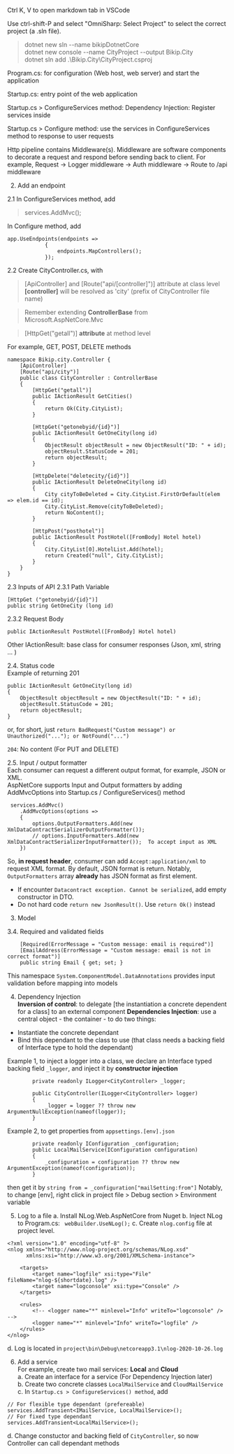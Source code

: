 Ctrl K, V to open markdown tab in VSCode

Use ctrl-shift-P and select "OmniSharp: Select Project" to select the correct project (a .sln file).


>dotnet new sln --name bikipDotnetCore  
dotnet new console --name CityProject --output Bikip.City    
dotnet sln add .\Bikip.City\CityProject.csproj

Program.cs: for configuration (Web host, web server) and start the application

Startup.cs: entry point of the web application

Startup.cs > ConfigureServices method: Dependency Injection: Register services inside 

Startup.cs > Configure method: use the services in ConfigureServices method to response to user requests

Http pipeline contains Middleware(s). Middleware are software components to decorate a request and respond before sending back to client. For example,
    Request -> Logger middleware -> Auth middleware -> Route to /api middleware

2) Add an endpoint   

2.1 In ConfigureServices method, add
> services.AddMvc();

In Configure method, add
```
app.UseEndpoints(endpoints =>
            {
                endpoints.MapControllers();
            });
```
2.2 Create CityController.cs, with 
> [ApiController] and [Route("api/[controller]")] attribute at class level  
<b>[controller]</b> will be resolved as 'city' (prefix of CityController file name)

> Remember extending <b>ControllerBase</b> from Microsoft.AspNetCore.Mvc

> [HttpGet("getall")] <b>attribute</b> at method level

For example, GET, POST, DELETE methods
```
namespace Bikip.city.Controller {
    [ApiController]
    [Route("api/city")]
    public class CityController : ControllerBase 
    {
        [HttpGet("getall")]
        public IActionResult GetCities()
        {
            return Ok(City.CityList);
        }

        [HttpGet("getonebyid/{id}")]
        public IActionResult GetOneCity(long id)
        {
            ObjectResult objectResult = new ObjectResult("ID: " + id);
            objectResult.StatusCode = 201;
            return objectResult;
        }

        [HttpDelete("deletecity/{id}")]
        public IActionResult DeleteOneCity(long id)
        {
            City cityToBeDeleted = City.CityList.FirstOrDefault(elem => elem.id == id);
            City.CityList.Remove(cityToBeDeleted);
            return NoContent();
        }    

        [HttpPost("posthotel")]
        public IActionResult PostHotel([FromBody] Hotel hotel)
        {
            City.CityList[0].HotelList.Add(hotel);
            return Created("null", City.CityList);
        }
    }
}
```
2.3 Inputs of API 
2.3.1 Path Variable
```
[HttpGet ("getonebyid/{id}")]
public string GetOneCity (long id) 
```

2.3.2 Request Body

    public IActionResult PostHotel([FromBody] Hotel hotel)



Other
IActionResult: base class for consumer responses (Json, xml, string ... )

2.4. Status code  
Example of returning 201
```
public IActionResult GetOneCity(long id)
{
    ObjectResult objectResult = new ObjectResult("ID: " + id);
    objectResult.StatusCode = 201;
    return objectResult;
}
```
or, for short, just `return BadRequest("Custom message") or Unauthorized("..."); or NotFound("...")`

`204`: No content (For PUT and DELETE)

2.5. Input / output formatter  
Each consumer can request a different output format, for example, JSON or XML.  
AspNetCore supports Input and Output formatters by adding AddMvcOptions into Startup.cs / ConfigureServices() method
```
 services.AddMvc()
    .AddMvcOptions(options =>
    {
        options.OutputFormatters.Add(new XmlDataContractSerializerOutputFormatter());
        // options.InputFormatters.Add(new XmlDataContractSerializerInputFormatter());  To accept input as XML
    })
```

So, <b>in request header</b>, consumer can add `Accept:application/xml` to request XML format.
By default, JSON format is return. Notably, `OutputFormatters` array <b>already</b> has JSON format as first element.

* If encounter `Datacontract exception. Cannot be serialized`, add empty constructor in DTO.
* Do not hard code `return new JsonResult()`. Use `return Ok()` instead


3. Model   

3.4. Required and validated fields

```
    [Required(ErrorMessage = "Custom message: email is required")]
    [EmailAddress(ErrorMessage = "Custom message: email is not in correct format")]
    public string Email { get; set; }
``` 

This namespace `System.ComponentModel.DataAnnotations` provides input validation before mapping into models

4. Dependency Injection   
<b>Inversion of control</b>: to delegate [the instantiation a concrete dependent for a class] to an external component
<b>Dependencies Injection</b>: use a central object - the container - to do two things:
* Instantiate the concrete dependant
* Bind this dependant to the class to use (that class needs a backing field of Interface type to hold the dependant)


Example 1, to inject a logger into a class, we declare an Interface typed backing field `_logger`, and inject it by <b>constructor injection</b> 
```
        private readonly ILogger<CityController> _logger;

        public CityController(ILogger<CityController> logger)
        {
            _logger = logger ?? throw new ArgumentNullException(nameof(logger));
        }
```

Example 2, to get properties from `appsettings.[env].json`
```
        private readonly IConfiguration _configuration;
        public LocalMailService(IConfiguration configuration)
        {
            _configuration = configuration ?? throw new ArgumentException(nameof(configuration));
        }
```
then get it by `string from = _configuration["mailSetting:from"]`
Notably, to change [env], right click in project file > Debug section > Environment variable

5. Log to a file
a. Install NLog.Web.AspNetCore from Nuget
b. Inject NLog to Program.cs: ` webBuilder.UseNLog();`
c. Create `nlog.config` file at project level. 

```
<?xml version="1.0" encoding="utf-8" ?>
<nlog xmlns="http://www.nlog-project.org/schemas/NLog.xsd"
	  xmlns:xsi="http://www.w3.org/2001/XMLSchema-instance">

	<targets>
		<target name="logfile" xsi:type="File" fileName="nlog-${shortdate}.log" />
		<target name="logconsole" xsi:type="Console" />
	</targets>

	<rules>
		<!-- <logger name="*" minlevel="Info" writeTo="logconsole" /> -->
		<logger name="*" minlevel="Info" writeTo="logfile" />
	</rules>
</nlog>
```
d. Log is located in `project\bin\Debug\netcoreapp3.1\nlog-2020-10-26.log`


6. Add a service   
For example, create two mail services: <b>Local</b> and <b>Cloud</b>  
a. Create an interface for a service (For Dependency Injection later)   
b. Create two concrete classes `LocalMailService` and `CloudMailService`   
c. In `Startup.cs > ConfigureServices() method`, add 
```
// For flexible type dependant (prefereable)
services.AddTransient<IMailService, LocalMailService>();
// For fixed type dependant
services.AddTransient<LocalMailService>();
```
d. Change constuctor and backing field of `CityController`, so now Controller can call dependant methods   

